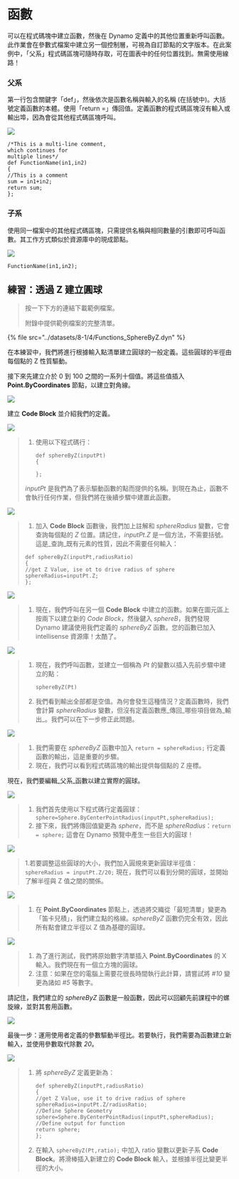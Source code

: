 # 函數

可以在程式碼塊中建立函數，然後在 Dynamo 定義中的其他位置重新呼叫函數。此作業會在參數式檔案中建立另一個控制層，可視為自訂節點的文字版本。在此案例中，「父系」程式碼區塊可隨時存取，可在圖表中的任何位置找到。無需使用線路！

### 父系

第一行包含關鍵字「def」，然後依次是函數名稱與輸入的名稱 (在括號中)。大括號定義函數的本體。使用「return =」傳回值。定義函數的程式碼區塊沒有輸入或輸出埠，因為會從其他程式碼區塊呼叫。

![](../images/8-1/4/functionsparentdef.jpg)

```
/*This is a multi-line comment,
which continues for
multiple lines*/
def FunctionName(in1,in2)
{
//This is a comment
sum = in1+in2;
return sum;
};
```

### 子系

使用同一檔案中的其他程式碼區塊，只需提供名稱與相同數量的引數即可呼叫函數。其工作方式類似於資源庫中的現成節點。

![](../images/8-1/4/functionschildrencalldef.jpg)

```
FunctionName(in1,in2);
```

## 練習：透過 Z 建立圓球

> 按一下下方的連結下載範例檔案。
>
> 附錄中提供範例檔案的完整清單。

{% file src="../datasets/8-1/4/Functions_SphereByZ.dyn" %}

在本練習中，我們將進行根據輸入點清單建立圓球的一般定義。這些圓球的半徑由每個點的 Z 性質驅動。

接下來先建立介於 0 到 100 之間的一系列十個值。將這些值插入 **Point.ByCoordinates** 節點，以建立對角線。

![](../images/8-1/4/functions-exercise-01.jpg)

建立 **Code Block** 並介紹我們的定義。

![](../images/8-1/4/functions-exercise-02.jpg)

> 1.  使用以下程式碼行：
>
>     ```
>     def sphereByZ(inputPt)
>     {
>
>     };
>     ```
>
> _inputPt_ 是我們為了表示驅動函數的點而提供的名稱。到現在為止，函數不會執行任何作業，但我們將在後續步驟中建置此函數。

![](../images/8-1/4/functions-exercise-03.jpg)

> 1. 加入 **Code Block** 函數後，我們加上註解和 _sphereRadius_ 變數，它會查詢每個點的 _Z_ 位置。請記住，_inputPt.Z_ 是一個方法，不需要括號。這是_查詢_既有元素的性質，因此不需要任何輸入：
>
> ```
> def sphereByZ(inputPt,radiusRatio)
> {
> //get Z Value, ise ot to drive radius of sphere
> sphereRadius=inputPt.Z;
> };
> ```

![](../images/8-1/4/functions-exercise-04.jpg)

> 1. 現在，我們呼叫在另一個 **Code Block** 中建立的函數。如果在圖元區上按兩下以建立新的 _Code Block_，然後鍵入 _sphereB_，我們發現 Dynamo 建議使用我們定義的 _sphereByZ_ 函數。您的函數已加入 intellisense 資源庫！太酷了。

![](../images/8-1/4/functions-exercise-05.jpg)

> 1.  現在，我們呼叫函數，並建立一個稱為 _Pt_ 的變數以插入先前步驟中建立的點：
>
>     ```
>     sphereByZ(Pt)
>     ```
> 2. 我們看到輸出全部都是空值。為何會發生這種情況？定義函數時，我們會計算 _sphereRadius_ 變數，但沒有定義函數應_傳回_哪些項目做為_輸出_。我們可以在下一步修正此問題。

![](../images/8-1/4/functions-exercise-06.jpg)

> 1. 我們需要在 _sphereByZ_ 函數中加入 `return = sphereRadius;` 行定義函數的輸出，這是重要的步驟。
> 2. 現在，我們可以看到程式碼區塊的輸出提供每個點的 Z 座標。

現在，我們要編輯_父系_函數以建立實際的圓球。

![](../images/8-1/4/functions-exercise-07.jpg)

> 1. 我們首先使用以下程式碼行定義圓球：`sphere=Sphere.ByCenterPointRadius(inputPt,sphereRadius);`
> 2. 接下來，我們將傳回值變更為 _sphere_，而不是 _sphereRadius_：`return = sphere;` 這會在 Dynamo 預覽中產生一些巨大的圓球！

![](../images/8-1/4/functions-exercise-08.jpg)

> 1\.若要調整這些圓球的大小，我們加入圓規來更新圓球半徑值：`sphereRadius = inputPt.Z/20;` 現在，我們可以看到分開的圓球，並開始了解半徑與 Z 值之間的關係。

![](../images/8-1/4/functions-exercise-09.jpg)

> 1. 在 **Point.ByCoordinates** 節點上，透過將交織從「最短清單」變更為「笛卡兒積」，我們建立點的格線。_sphereByZ_ 函數仍完全有效，因此所有點會建立半徑以 Z 值為基礎的圓球。

![](../images/8-1/4/functions-exercise-10.jpg)

> 1. 為了進行測試，我們將原始數字清單插入 **Point.ByCoordinates** 的 X 輸入。我們現在有一個立方塊的圓球。
> 2. 注意：如果在您的電腦上需要花很長時間執行此計算，請嘗試將 _\#10_ 變更為諸如 _\#5_ 等數字。

請記住，我們建立的 _sphereByZ_ 函數是一般函數，因此可以回顧先前課程中的螺旋線，並對其套用函數。

![](../images/8-1/4/functions-exercise-11.jpg)

最後一步：運用使用者定義的參數驅動半徑比。若要執行，我們需要為函數建立新輸入，並使用參數取代除數 _20_。

![](../images/8-1/4/functions-exercise-12.jpg)

> 1.  將 _sphereByZ_ 定義更新為：
>
>     ```
>     def sphereByZ(inputPt,radiusRatio)
>     {
>     //get Z Value, use it to drive radius of sphere
>     sphereRadius=inputPt.Z/radiusRatio;
>     //Define Sphere Geometry
>     sphere=Sphere.ByCenterPointRadius(inputPt,sphereRadius);
>     //Define output for function
>     return sphere;
>     };
>     ```
> 2. 在輸入 `sphereByZ(Pt,ratio);` 中加入 ratio 變數以更新子系 **Code Block**。將滑棒插入新建立的 **Code Block** 輸入，並根據半徑比變更半徑的大小。

